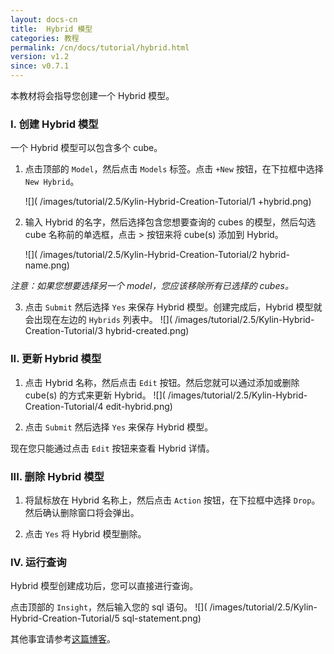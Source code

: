 ```yaml
---
layout: docs-cn
title:  Hybrid 模型
categories: 教程
permalink: /cn/docs/tutorial/hybrid.html
version: v1.2
since: v0.7.1
---
```


本教材将会指导您创建一个 Hybrid 模型。 

### I. 创建 Hybrid 模型
一个 Hybrid 模型可以包含多个 cube。

1. 点击顶部的 `Model`，然后点击 `Models` 标签。点击 `+New` 按钮，在下拉框中选择 `New Hybrid`。

    ![]( /images/tutorial/2.5/Kylin-Hybrid-Creation-Tutorial/1 +hybrid.png)

2. 输入 Hybrid 的名字，然后选择包含您想要查询的 cubes 的模型，然后勾选 cube 名称前的单选框，点击 > 按钮来将 cube(s) 添加到 Hybrid。

    ![]( /images/tutorial/2.5/Kylin-Hybrid-Creation-Tutorial/2 hybrid-name.png)
    
*注意：如果您想要选择另一个 model，您应该移除所有已选择的 cubes。* 

3. 点击 `Submit` 然后选择 `Yes` 来保存 Hybrid 模型。创建完成后，Hybrid 模型就会出现在左边的 `Hybrids` 列表中。
    ![]( /images/tutorial/2.5/Kylin-Hybrid-Creation-Tutorial/3 hybrid-created.png)

### II. 更新 Hybrid 模型
1. 点击 Hybrid 名称，然后点击 `Edit` 按钮。然后您就可以通过添加或删除 cube(s) 的方式来更新 Hybrid。 
    ![]( /images/tutorial/2.5/Kylin-Hybrid-Creation-Tutorial/4 edit-hybrid.png)

2. 点击 `Submit` 然后选择 `Yes` 来保存 Hybrid 模型。

现在您只能通过点击 `Edit` 按钮来查看 Hybrid 详情。

### III. 删除 Hybrid 模型
1. 将鼠标放在 Hybrid 名称上，然后点击 `Action` 按钮，在下拉框中选择 `Drop`。然后确认删除窗口将会弹出。 

2. 点击 `Yes` 将 Hybrid 模型删除。 

### IV. 运行查询
Hybrid 模型创建成功后，您可以直接进行查询。 

点击顶部的 `Insight`，然后输入您的 sql 语句。
    ![]( /images/tutorial/2.5/Kylin-Hybrid-Creation-Tutorial/5 sql-statement.png)
    
其他事宜请参考[这篇博客](http://kylin.apache.org/blog/2015/09/25/hybrid-model/)。